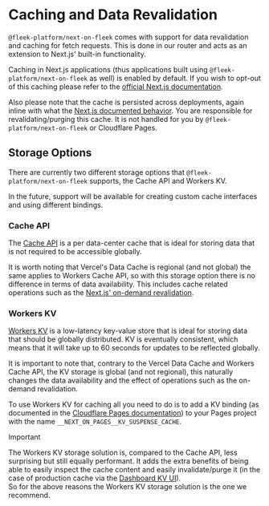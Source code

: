 # Caching and Data Revalidation

`@fleek-platform/next-on-fleek` comes with support for data revalidation and caching for fetch requests. This is done in our router and acts as an extension to Next.js' built-in functionality.

Caching in Next.js applications (thus applications built using `@fleek-platform/next-on-fleek` as well) is enabled by default. If you wish to opt-out of this caching please refer to the [official Next.js documentation](https://nextjs.org/docs/app/building-your-application/caching#opting-out-1).

Also please note that the cache is persisted across deployments, again inline with what the [Next.js documented behavior](https://nextjs.org/docs/app/building-your-application/caching#data-cache). You are responsible for revalidating/purging this cache. It is not handled for you by `@fleek-platform/next-on-fleek` or Cloudflare Pages.

## Storage Options

There are currently two different storage options that `@fleek-platform/next-on-fleek` supports, the Cache API and Workers KV.

In the future, support will be available for creating custom cache interfaces and using different bindings.

### Cache API

The [Cache API](https://developers.cloudflare.com/workers/runtime-apis/cache/) is a per data-center cache that is ideal for storing data that is not required to be accessible globally.

It is worth noting that Vercel's Data Cache is regional (and not global) the same applies to Workers Cache API, so with this storage option there is no difference in terms of data availability. This includes cache related operations such as the [Next.js' on-demand revalidation](https://nextjs.org/docs/app/building-your-application/data-fetching/fetching-caching-and-revalidating#on-demand-revalidation).

### Workers KV

[Workers KV](https://developers.cloudflare.com/kv/) is a low-latency key-value store that is ideal for storing data that should be globally distributed. KV is eventually consistent, which means that it will take up to 60 seconds for updates to be reflected globally.

It is important to note that, contrary to the Vercel Data Cache and Workers Cache API, the KV storage is global (and not regional), this naturally changes the data availability and the effect of operations such as the on-demand revalidation.

To use Workers KV for caching all you need to do is to add a KV binding (as documented in the [Cloudflare Pages documentation](https://developers.cloudflare.com/pages/functions/bindings/#kv-namespaces)) to your Pages project with the name `__NEXT_ON_PAGES__KV_SUSPENSE_CACHE`.

> [!IMPORTANT]
> The Workers KV storage solution is, compared to the Cache API, less surprising but still equally performant. It adds the extra benefits of being able to easily inspect the cache content and easily invalidate/purge it (in the case of production cache via the [Dashboard KV UI](https://dash.cloudflare.com/?to=/:account/workers/kv/namespaces)).\
> So for the above reasons the Workers KV storage solution is the one we recommend.
